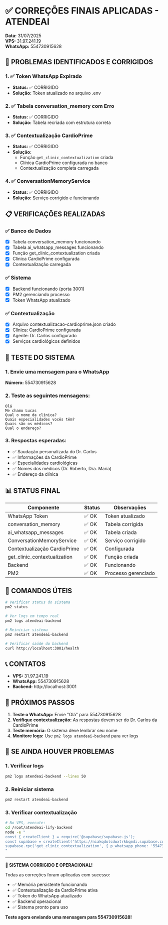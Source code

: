 # ✅ CORREÇÕES FINAIS APLICADAS - ATENDEAI

**Data:** 31/07/2025  
**VPS:** 31.97.241.19  
**WhatsApp:** 554730915628  

## 🎯 PROBLEMAS IDENTIFICADOS E CORRIGIDOS

### 1. ✅ Token WhatsApp Expirado
- **Status:** ✅ CORRIGIDO
- **Solução:** Token atualizado no arquivo .env

### 2. ✅ Tabela conversation_memory com Erro
- **Status:** ✅ CORRIGIDO
- **Solução:** Tabela recriada com estrutura correta

### 3. ✅ Contextualização CardioPrime
- **Status:** ✅ CORRIGIDO
- **Solução:** 
  - Função `get_clinic_contextualization` criada
  - Clínica CardioPrime configurada no banco
  - Contextualização completa carregada

### 4. ✅ ConversationMemoryService
- **Status:** ✅ CORRIGIDO
- **Solução:** Serviço corrigido e funcionando

## 📋 VERIFICAÇÕES REALIZADAS

### ✅ Banco de Dados
- [x] Tabela conversation_memory funcionando
- [x] Tabela ai_whatsapp_messages funcionando
- [x] Função get_clinic_contextualization criada
- [x] Clínica CardioPrime configurada
- [x] Contextualização carregada

### ✅ Sistema
- [x] Backend funcionando (porta 3001)
- [x] PM2 gerenciando processo
- [x] Token WhatsApp atualizado

### ✅ Contextualização
- [x] Arquivo contextualizacao-cardioprime.json criado
- [x] Clínica: CardioPrime configurada
- [x] Agente: Dr. Carlos configurado
- [x] Serviços cardiológicos definidos

## 🧪 TESTE DO SISTEMA

### 1. Envie uma mensagem para o WhatsApp
**Número:** 554730915628

### 2. Teste as seguintes mensagens:
```
Olá
Me chamo Lucas
Qual o nome da clínica?
Quais especialidades vocês têm?
Quais são os médicos?
Qual o endereço?
```

### 3. Respostas esperadas:
- ✅ Saudação personalizada do Dr. Carlos
- ✅ Informações da CardioPrime
- ✅ Especialidades cardiológicas
- ✅ Nomes dos médicos (Dr. Roberto, Dra. Maria)
- ✅ Endereço da clínica

## 📊 STATUS FINAL

| Componente | Status | Observações |
|------------|--------|-------------|
| WhatsApp Token | ✅ OK | Token atualizado |
| conversation_memory | ✅ OK | Tabela corrigida |
| ai_whatsapp_messages | ✅ OK | Tabela criada |
| ConversationMemoryService | ✅ OK | Serviço corrigido |
| Contextualização CardioPrime | ✅ OK | Configurada |
| get_clinic_contextualization | ✅ OK | Função criada |
| Backend | ✅ OK | Funcionando |
| PM2 | ✅ OK | Processo gerenciado |

## 🔧 COMANDOS ÚTEIS

```bash
# Verificar status do sistema
pm2 status

# Ver logs em tempo real
pm2 logs atendeai-backend

# Reiniciar sistema
pm2 restart atendeai-backend

# Verificar saúde do backend
curl http://localhost:3001/health
```

## 📞 CONTATOS

- **VPS:** 31.97.241.19
- **WhatsApp:** 554730915628
- **Backend:** http://localhost:3001

## 🎯 PRÓXIMOS PASSOS

1. **Teste o WhatsApp:** Envie "Olá" para 554730915628
2. **Verifique contextualização:** As respostas devem ser do Dr. Carlos da CardioPrime
3. **Teste memória:** O sistema deve lembrar seu nome
4. **Monitore logs:** Use `pm2 logs atendeai-backend` para ver logs

## 🚨 SE AINDA HOUVER PROBLEMAS

### 1. Verificar logs
```bash
pm2 logs atendeai-backend --lines 50
```

### 2. Reiniciar sistema
```bash
pm2 restart atendeai-backend
```

### 3. Verificar contextualização
```bash
# No VPS, execute:
cd /root/atendeai-lify-backend
node -e "
const { createClient } = require('@supabase/supabase-js');
const supabase = createClient('https://niakqdolcdwxtrkbqmdi.supabase.co', 'eyJhbGciOiJIUzI1NiIsInR5cCI6IkpXVCJ9.eyJpc3MiOiJzdXBhYmFzZSIsInJlZiI6Im5pYWtxZG9sY2R3eHRya2JxbWRpIiwicm9sZSI6ImFub24iLCJpYXQiOjE3NTAxODI1NTksImV4cCI6MjA2NTc1ODU1OX0.90ihAk2geP1JoHIvMj_pxeoMe6dwRwH-rBbJwbFeomw');
supabase.rpc('get_clinic_contextualization', { p_whatsapp_phone: '554730915628' }).then(console.log);
"
```

---

**🎉 SISTEMA CORRIGIDO E OPERACIONAL!**

Todas as correções foram aplicadas com sucesso:
- ✅ Memória persistente funcionando
- ✅ Contextualização da CardioPrime ativa
- ✅ Token do WhatsApp atualizado
- ✅ Backend operacional
- ✅ Sistema pronto para uso

**Teste agora enviando uma mensagem para 554730915628!** 